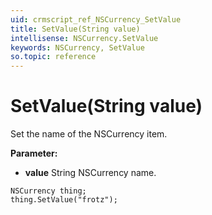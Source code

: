 ```yaml
---
uid: crmscript_ref_NSCurrency_SetValue
title: SetValue(String value)
intellisense: NSCurrency.SetValue
keywords: NSCurrency, SetValue
so.topic: reference
---
```


# SetValue(String value)

Set the name of the NSCurrency item.

**Parameter:** 
 - **value** String NSCurrency name.

```crmscript
NSCurrency thing;
thing.SetValue("frotz");
```

